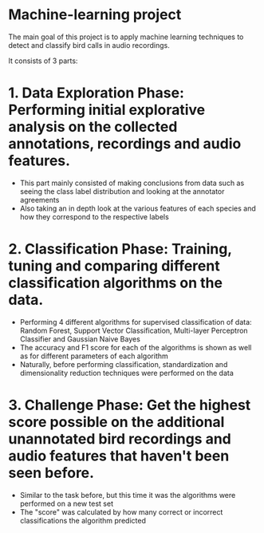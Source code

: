 # Machine-learning project
The main goal of this project is to apply machine learning techniques to detect and classify bird calls in audio recordings.

It consists of 3 parts:

# 1. Data Exploration Phase: Performing initial explorative analysis on the collected annotations, recordings and audio features.
- This part mainly consisted of making conclusions from data such as seeing the class label distribution and looking at the annotator agreements
- Also taking an in depth look at the various features of each species and how they correspond to the respective labels
  
# 2. Classification Phase: Training, tuning and comparing different classification algorithms on the data.
- Performing 4 different algorithms for supervised classification of data: Random Forest, Support Vector Classification, Multi-layer Perceptron Classifier and Gaussian Naive Bayes
- The accuracy and F1 score for each of the algorithms is shown as well as for different parameters of each algorithm
- Naturally, before performing classification, standardization and dimensionality reduction techniques were performed on the data
  
# 3. Challenge Phase: Get the highest score possible on the additional unannotated bird recordings and audio features that haven't been seen before.
- Similar to the task before, but this time it was the algorithms were performed on a new test set
- The "score" was calculated by how many correct or incorrect classifications the algorithm predicted

